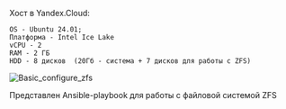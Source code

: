 Хост в Yandex.Cloud:

    OS - Ubuntu 24.01;
    Платформа - Intel Ice Lake
    ​vCPU - 2
    RAM - 2 ГБ
    HDD - 8 дисков  (20Гб - система + 7 дисков для работы с ZFS)
![Basic_configure_zfs](https://github.com/user-attachments/assets/5f91fdc3-8943-48aa-8e45-2ebf2395ddd8)

Представлен Ansible-playbook для работы с файловой системой ZFS


